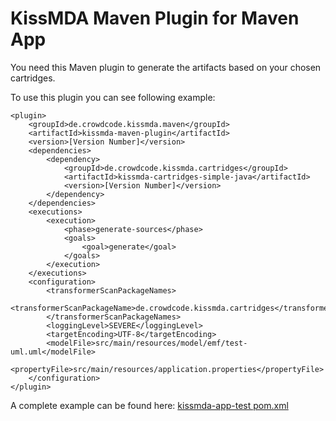 KissMDA Maven Plugin for Maven App
==================================
You need this Maven plugin to generate the artifacts based on your chosen cartridges.

To use this plugin you can see following example:

```
<plugin>
    <groupId>de.crowdcode.kissmda.maven</groupId>
    <artifactId>kissmda-maven-plugin</artifactId>
    <version>[Version Number]</version>
    <dependencies>
        <dependency>
            <groupId>de.crowdcode.kissmda.cartridges</groupId>
            <artifactId>kissmda-cartridges-simple-java</artifactId>
            <version>[Version Number]</version>
        </dependency>
    </dependencies>
    <executions>
        <execution>
            <phase>generate-sources</phase>
            <goals>
                <goal>generate</goal>
            </goals>
        </execution>
    </executions>
    <configuration>
        <transformerScanPackageNames>
            <transformerScanPackageName>de.crowdcode.kissmda.cartridges</transformerScanPackageName>
        </transformerScanPackageNames>
        <loggingLevel>SEVERE</loggingLevel>
        <targetEncoding>UTF-8</targetEncoding>
        <modelFile>src/main/resources/model/emf/test-uml.uml</modelFile>
        <propertyFile>src/main/resources/application.properties</propertyFile>
    </configuration>
</plugin>
```

A complete example can be found here: [kissmda-app-test pom.xml](https://github.com/crowdcode-de/KissMDA/blob/master/app-examples/kissmda-app-test/pom.xml)
